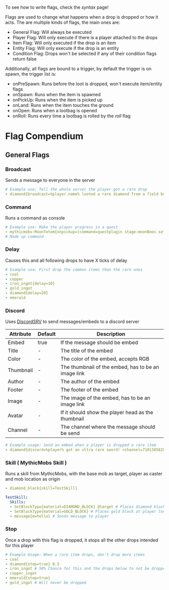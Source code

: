 To see how to write flags, check the _syntax_ page!


Flags are used to change what happens when a drop is dropped or how it acts. The are multiple kinds of flags, the main ones are:

* General Flag: Will always be executed
* Player Flag: Will only execute if there is a player attached to the drops
* Item Flag: Will only executed if the drop is an item
* Entity Flag: Will only execute if the drop is an entity
* Condition Flag: Drops won't be selected if any of their condition flags return false

Additionally, all flags are bound to a trigger, by default the trigger is on spawn, the trigger list is:

* onPreSpawn: Runs before the loot is dropped, won't execute item/entity flags
* onSpawn: Runs when the item is spawned
* onPickUp: Runs when the item is picked up
* onLand: Runs when the item touches the ground
* onOpen: Runs when a lootbag is opened
* onRoll: Runs every time a lootbag is rolled by the _roll_ flag


# Flag Compendium
## General Flags

### Broadcast
Sends a message to everyone in the server
```yml
# Example use: Tell the whole server the player got a rare drop
- diamond{broadcast=%player.name% looted a rare diamond from a field boss!}
```

### Command
Runs a command as console
```yml
# Example use: Make the player progress in a quest
- mythicmobs:MoonTotem{onpickup=[command=questplugin stage:moonBoos setProgress:3 for:%player%]}
# Made up command
```

### Delay
Causes this and all following drops to have X ticks of delay
```yml
# Example use: First drop the common items then the rare ones
- coal
- copper
- iron_ingot{delay=10}
- gold_ingot
- diamond{delay=20}
- emerald
```

### Discord
Uses [DiscordSRV](https://www.spigotmc.org/resources/discordsrv.18494/) to send messages/embeds to a discord server

| Attribute | Default | Description |
| ------- | ----- | ------------- |
| Embed | true | If the message should be embed |
| Title | - | The title of the embed |
| Color | - | The color of the embed, accepts RGB |
| Thumbnail | - | The thumbnail of the embed, has to be an image link |
| Author | - | The author of the embed |
| Footer | - | The footer of the embed |
| Image | - | The image of the embed, has to be an image link |
| Avatar | - | If it should show the player head as the thumbnail |
| Channel | - | The channel where the message should be send |

```yml
# Example usage: Send an embed when a player is dropped a rare item
- diamond{discord=%player% got an ultra rare sword! <channel=710138582853091371;color=#bdca24;thumbnail=https://cdn.discordapp.com/attachments/710138582853091371/878539180219723786/unknown.png;footer=Chance of drop: 0.1%;author=%player%>}
```

### Skill ( MythicMobs Skill )
Runs a skill from MythicMobs, with the base mob as target, player as caster and mob location as origin
```yml
- diamond_block{skill=TestSkill}

TestSkill:
  Skills:
  - SetBlockType{material=DIAMOND_BLOCK} @target # Places diamond block at mob location
  - SetBlockType{material=GOLD_BLOCK} # Places gold block at player location
  - message{m=hello} # Sends message to player
```

### Stop
Once a drop with this flag is dropped, it stops all the other drops intended for this player
```yml
# Example Usage: When a rare item drops, don't drop more items
- coal
- diamond{stop=true} 0.5
- iron_ingot # 50% Chance for this and the drops below to not be dropped
- copper_ingot
- emerald{stop=true}
- gold_ingot # Will never be dropped
```